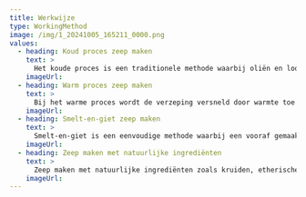```yaml
---
title: Werkwijze  
type: WorkingMethod  
image: /img/1_20241005_165211_0000.png  
values:
  - heading: Koud proces zeep maken  
    text: >  
      Het koude proces is een traditionele methode waarbij oliën en loog worden gemengd om zeep te maken. Deze techniek vereist een rijpingsperiode van 4 tot 6 weken, waarin de zeep op natuurlijke wijze verzepelt en uithardt. Het resultaat is een pure, ambachtelijke zeep met een zachte textuur en rijk schuim, volledig vrij van kunstmatige toevoegingen.  
    imageUrl: 
  - heading: Warm proces zeep maken  
    text: >  
      Bij het warme proces wordt de verzeping versneld door warmte toe te voegen. Hierdoor hardt de zeep sneller uit en krijgt deze een rustieke, ambachtelijke uitstraling. Het warme proces is ideaal voor wie snel een gebruiksklare zeep wil produceren.  
    imageUrl:  
  - heading: Smelt-en-giet zeep maken  
    text: >  
      Smelt-en-giet is een eenvoudige methode waarbij een vooraf gemaakte zeepbasis wordt gesmolten. Vervolgens kunnen kleurstoffen, geuren en andere natuurlijke ingrediënten worden toegevoegd. De zeep wordt in vormen gegoten en is binnen enkele uren klaar voor gebruik.  
    imageUrl: 
  - heading: Zeep maken met natuurlijke ingrediënten  
    text: >  
      Zeep maken met natuurlijke ingrediënten zoals kruiden, etherische oliën en plantaardige boters is niet alleen beter voor het milieu, maar ook milder voor de huid. Deze methode legt de nadruk op het zorgvuldig kiezen van biologische, duurzame grondstoffen die de huid voeden en verzorgen.  
    imageUrl: 
---
```


